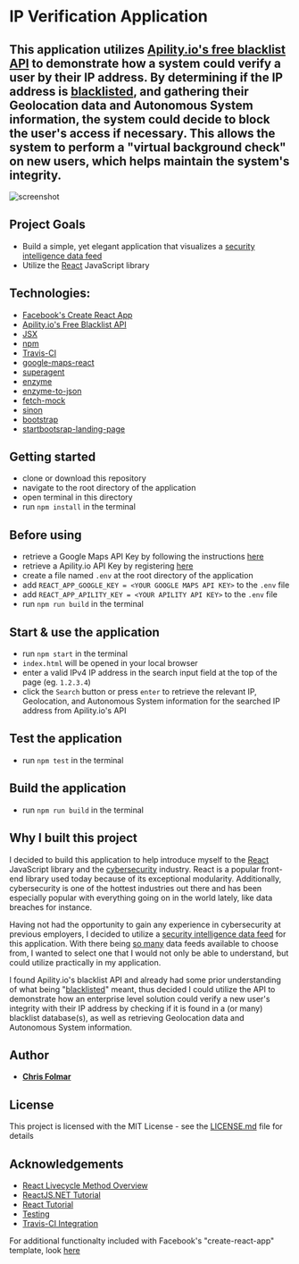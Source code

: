 # IP Verification Application 

## This application utilizes [Apility.io's free blacklist API](https://apility.io/) to demonstrate how a system could verify a user by their IP address. By determining if the IP address is [blacklisted](https://www.whatismyip.com/why-is-my-ip-blacklisted/), and gathering their Geolocation data and Autonomous System information, the system could decide to block the user's access if necessary.  This allows the system to perform a "virtual background check" on new users, which helps maintain the system's integrity.

![screenshot](https://github.com/clfolmar/travis-react-ipverifier/blob/master/application-screenshot.jpg)

## Project Goals
- Build a simple, yet elegant application that visualizes a [security intelligence data feed](https://whatis.techtarget.com/definition/threat-intelligence-feed)
- Utilize the [React](https://reactjs.org/) JavaScript library

## Technologies:
- [Facebook's Create React App](https://github.com/facebookincubator/create-react-app)
- [Apility.io's Free Blacklist API](https://apility.io/apidocs/)
- [JSX](https://jsx.github.io/)
- [npm](https://github.com/npm/npm)
- [Travis-CI](https://travis-ci.com/)
- [google-maps-react](https://www.npmjs.com/package/google-maps-react)
- [superagent](https://visionmedia.github.io/superagent/)
- [enzyme](https://github.com/airbnb/enzyme)
- [enzyme-to-json](https://github.com/adriantoine/enzyme-to-json)
- [fetch-mock](https://github.com/wheresrhys/fetch-mock)
- [sinon](http://sinonjs.org/)
- [bootstrap](https://getbootstrap.com/)
- [startbootsrap-landing-page](https://github.com/BlackrockDigital/startbootstrap-landing-page)

## Getting started
- clone or download this repository
- navigate to the root directory of the application
- open terminal in this directory
- run `npm install` in the terminal
## Before using
- retrieve a Google Maps API Key by following the instructions [here](https://developers.google.com/maps/documentation/javascript/get-api-key)
- retrieve a Apility.io API Key by registering [here](https://dashboard.apility.io/#/register)
- create a file named `.env` at the root directory of the application
- add `REACT_APP_GOOGLE_KEY = <YOUR GOOGLE MAPS API KEY>` to the `.env` file
- add `REACT_APP_APILITY_KEY = <YOUR APILITY API KEY>` to the `.env` file
- run `npm run build` in the terminal
## Start & use the application
- run `npm start` in the terminal
- `index.html` will be opened in your local browser
- enter a valid IPv4 IP address in the search input field at the top of the page (eg. `1.2.3.4`)
- click the `Search` button or press `enter` to retrieve the relevant IP, Geolocation, and Autonomous System information for the searched IP address from Apility.io's API
## Test the application
- run `npm test` in the terminal
## Build the application
- run `npm run build` in the terminal

## Why I built this project
I decided to build this application to help introduce myself to the [React](https://reactjs.org/) JavaScript library and the [cybersecurity](https://searchsecurity.techtarget.com/definition/cybersecurity) industry.  React is a popular front-end library used today because of its exceptional modularity.  Additionally, cybersecurity is one of the hottest industries out there and has been especially popular with everything going on in the world lately, like data breaches for instance.

Having not had the opportunity to gain any experience in cybersecurity at previous employers, I decided to utilize a [security intelligence data feed](https://whatis.techtarget.com/definition/threat-intelligence-feed) for this application.  With there being [so many](https://github.com/hslatman/awesome-threat-intelligence) data feeds available to choose from, I wanted to select one that I would not only be able to understand, but could utilize practically in my application.

I found Apility.io's blacklist API and already had some prior understanding of what being "[blacklisted](https://www.whatismyip.com/why-is-my-ip-blacklisted/)" meant, thus decided I could utilize the API to demonstrate how an enterprise level solution could verify a new user's integrity with their IP address by checking if it is found in a (or many) blacklist database(s), as well as retrieving Geolocation data and Autonomous System information.

## Author
- <strong>[Chris Folmar](https://www.linkedin.com/in/clfolmar/)</strong>

## License
This project is licensed with the MIT License - see the [LICENSE.md](https://github.com/clfolmar/travis-react-ipverifier/blob/master/LICENSE.md) file for details

## Acknowledgements
- [React Livecycle Method Overview](https://engineering.musefind.com/react-lifecycle-methods-how-and-when-to-use-them-2111a1b692b1)
- [ReactJS.NET Tutorial](https://reactjs.net/getting-started/tutorial_aspnet4.html)
- [React Tutorial](https://www.youtube.com/watch?v=N1J7Q1qJPQM&t=3s)
- [Testing](https://medium.com/wehkamp-techblog/unit-testing-your-react-application-with-jest-and-enzyme-81c5545cee45)
- [Travis-CI Integration](https://medium.com/@bezgachev/6-simple-steps-to-automatically-test-and-deploy-your-javascript-app-to-github-pages-c4c32a34bcb1)

For additional functionalty included with Facebook's "create-react-app" template, look [here](https://github.com/clfolmar/travis-react-ipverifier/blob/master/src/README.md)
